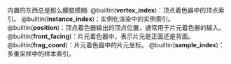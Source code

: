 内置的东西总是那么朦胧模糊:
@builtin(<strong>vertex_index</strong>)：顶点着色器中的顶点索引。
@builtin(<strong>instance_index</strong>)：实例化渲染中的实例索引。
@builtin(<strong>position</strong>)：顶点着色器输出的顶点位置，通常用于片元着色器的输入。
@builtin(<strong>front_facing</strong>)：片元着色器中，表示片元是正面还是背面。
@builtin(<strong>frag_coord</strong>)：片元着色器中的片元坐标。
@builtin(<strong>sample_index</strong>)：多重采样中的样本索引。